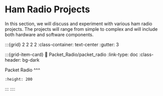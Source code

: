 # Ham Radio Projects

In this section, we will discuss and experiment with various ham radio projects. The projects will range from simple to complex and will include both hardware and software components.

:::{grid} 2 2 2 2
:class-container: text-center
:gutter: 3

:::{grid-item-card}
:link: Packet_Radio/packet_radio
:link-type: doc
:class-header: bg-dark

Packet Radio
^^^
```{image} images/packet_radio.jpg
:height: 200
```
:::
::::